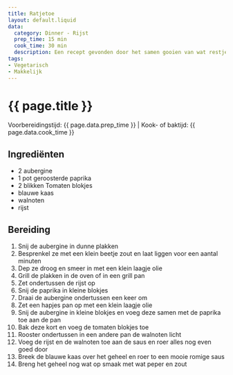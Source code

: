 ```yaml
---
title: Ratjetoe
layout: default.liquid
data:
  category: Dinner - Rijst
  prep_time: 15 min
  cook_time: 30 min
  description: Een recept gevonden door het samen gooien van wat restjes
tags:
- Vegetarisch
- Makkelijk
---
```

# {{ page.title }}

Voorbereidingstijd: {{ page.data.prep_time }} | Kook- of baktijd: {{ page.data.cook_time }}

## Ingrediënten
- 2 aubergine
- 1 pot geroosterde paprika
- 2 blikken Tomaten blokjes
- blauwe kaas
- walnoten
- rijst

## Bereiding
1. Snij de aubergine in dunne plakken
2. Besprenkel ze met een klein beetje zout en laat liggen voor een aantal minuten
3. Dep ze droog en smeer in met een klein laagje olie
4. Grill de plakken in de oven of in een grill pan
5. Zet ondertussen de rijst op
6. Snij de paprika in kleine blokjes
7. Draai de aubergine ondertussen een keer om
8. Zet een hapjes pan op met een klein laagje olie
9. Snij de aubergine in kleine blokjes en voeg deze samen met de paprika toe aan de pan
10. Bak deze kort en voeg de tomaten blokjes toe
11. Rooster ondertussen in een andere pan de walnoten licht
12. Voeg de rijst en de walnoten toe aan de saus en roer alles nog even goed door
13. Breek de blauwe kaas over het geheel en roer to een mooie romige saus
14. Breng het geheel nog wat op smaak met wat peper en zout